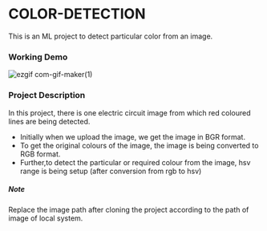 # COLOR-DETECTION
This is an ML project to detect particular color from an image.

### Working Demo
![ezgif com-gif-maker(1)](https://user-images.githubusercontent.com/94070137/150822488-e1544f93-7fe7-4db5-96b0-bce37ae63e5a.gif)

### Project Description 

In this project, there is one electric circuit image from which red coloured lines are being detected.

- Initially when we upload the image, we get the image in BGR format.
- To get the original colours of the image, the image is being converted to RGB format. 
- Further,to detect the particular or required colour from the image, hsv range is being setup (after conversion from rgb to hsv)

##### Note
Replace the image path after cloning the project according to the path of image of local system.
